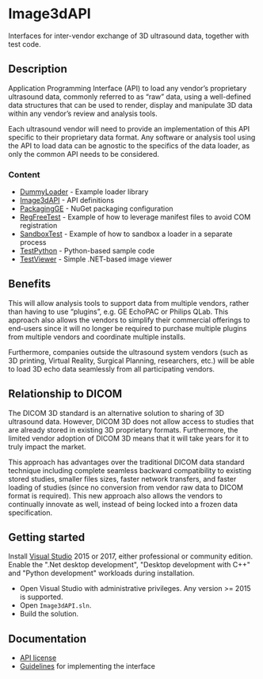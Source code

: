 # Image3dAPI
Interfaces for inter-vendor exchange of 3D ultrasound data, together with test code.

## Description
Application Programming Interface (API) to load any vendor’s proprietary ultrasound data, commonly referred to as “raw” data, using a well-defined data structures that can be used to render, display and manipulate 3D data within any vendor’s review and analysis tools.

Each ultrasound vendor will need to provide an implementation of this API specific to their proprietary data format. Any software or analysis tool using the API to load data can be agnostic to the specifics of the data loader, as only the common API needs to be considered.

### Content
* [DummyLoader](DummyLoader/) - Example loader library
* [Image3dAPI](Image3dAPI/)   - API definitions
* [PackagingGE](PackagingGE/) - NuGet packaging configuration
* [RegFreeTest](RegFreeTest/) - Example of how to leverage manifest files to avoid COM registration
* [SandboxTest](SandboxTest/) - Example of how to sandbox a loader in a separate process
* [TestPython](TestPython/)   - Python-based sample code
* [TestViewer](TestViewer/)   - Simple .NET-based image viewer

## Benefits
This will allow analysis tools to support data from multiple vendors, rather than having to use “plugins”, e.g. GE EchoPAC or Philips QLab. This approach also allows the vendors to simplify their commercial offerings to end-users since it will no longer be required to purchase multiple plugins from multiple vendors and coordinate multiple installs.

Furthermore, companies outside the ultrasound system vendors (such as 3D printing, Virtual Reality, Surgical Planning, researchers, etc.) will be able to load 3D echo data seamlessly from all participating vendors.

## Relationship to DICOM
The DICOM 3D standard is an alternative solution to sharing of 3D ultrasound data. However, DICOM 3D does not allow access to studies that are already stored in existing 3D proprietary formats. Furthermore, the limited vendor adoption of DICOM 3D means that it will take years for it to truly impact the market.

This approach has advantages over the traditional DICOM data standard technique including complete seamless backward compatibility to existing stored studies, smaller files sizes, faster network transfers, and faster loading of studies (since no conversion from vendor raw data to DICOM format is required). This new approach also allows the vendors to continually innovate as well, instead of being locked into a frozen data specification.

## Getting started
Install [Visual Studio](https://visualstudio.microsoft.com/) 2015 or 2017, either professional or community edition. Enable the ".Net desktop development", "Desktop development with C++" and "Python development" workloads during installation.

* Open Visual Studio with administrative privileges. Any version >= 2015 is supported.
* Open `Image3dAPI.sln`.
* Build the solution.

## Documentation
* [API license](LICENSE.txt)
* [Guidelines](Guidelines.md) for implementing the interface
